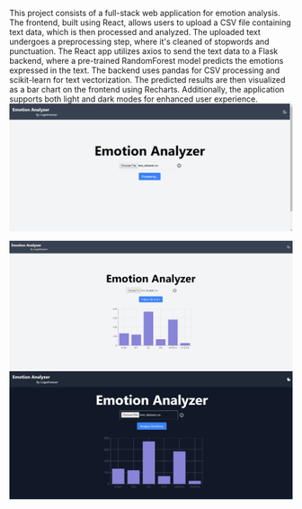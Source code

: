 This project consists of a full-stack web application for emotion analysis. The frontend, built using React, allows users to upload a CSV file containing text data, which is then processed and analyzed. The uploaded text undergoes a preprocessing step, where it's cleaned of stopwords and punctuation. The React app utilizes axios to send the text data to a Flask backend, where a pre-trained RandomForest model predicts the emotions expressed in the text. The backend uses pandas for CSV processing and scikit-learn for text vectorization. The predicted results are then visualized as a bar chart on the frontend using Recharts. Additionally, the application supports both light and dark modes for enhanced user experience.
![App Screenshot](Screenshot%202024-09-22%20212110.png)

![App Screenshot](Screenshot%202024-09-22%20212648.png)
![App Screenshot](Screenshot%202024-09-22%20214826.png)

